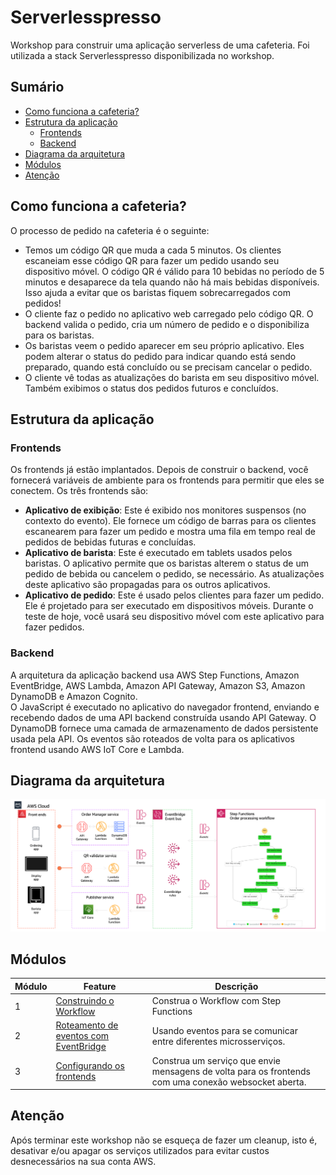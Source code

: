 # Serverlesspresso

Workshop para construir uma aplicação serverless de uma cafeteria. Foi utilizada a stack Serverlesspresso disponibilizada no workshop.

## Sumário

- [Como funciona a cafeteria?](#como-funciona-a-cafeteria)
- [Estrutura da aplicação](#estrutura-da-aplicação)
  - [Frontends](#frontends)
  - [Backend](#backend)
- [Diagrama da arquitetura](#diagrama-da-arquitetura)
- [Módulos](#módulos)
- [Atenção](#atenção)

## Como funciona a cafeteria?

O processo de pedido na cafeteria é o seguinte:

* Temos um código QR que muda a cada 5 minutos. Os clientes escaneiam esse código QR para fazer um pedido usando seu dispositivo móvel. O código QR é válido para 10 bebidas no período de 5 minutos e desaparece da tela quando não há mais bebidas disponíveis. Isso ajuda a evitar que os baristas fiquem sobrecarregados com pedidos!
* O cliente faz o pedido no aplicativo web carregado pelo código QR. O backend valida o pedido, cria um número de pedido e o disponibiliza para os baristas.
* Os baristas veem o pedido aparecer em seu próprio aplicativo. Eles podem alterar o status do pedido para indicar quando está sendo preparado, quando está concluído ou se precisam cancelar o pedido.
* O cliente vê todas as atualizações do barista em seu dispositivo móvel. Também exibimos o status dos pedidos futuros e concluídos.

## Estrutura da aplicação

### Frontends

Os frontends já estão implantados. Depois de construir o backend, você fornecerá variáveis de ambiente para os frontends para permitir que eles se conectem. Os três frontends são:

* __Aplicativo de exibição__: Este é exibido nos monitores suspensos (no contexto do evento). Ele fornece um código de barras para os clientes escanearem para fazer um pedido e mostra uma fila em tempo real de pedidos de bebidas futuras e concluídas.
* __Aplicativo de barista__: Este é executado em tablets usados pelos baristas. O aplicativo permite que os baristas alterem o status de um pedido de bebida ou cancelem o pedido, se necessário. As atualizações deste aplicativo são propagadas para os outros aplicativos.
* __Aplicativo de pedido__: Este é usado pelos clientes para fazer um pedido. Ele é projetado para ser executado em dispositivos móveis. Durante o teste de hoje, você usará seu dispositivo móvel com este aplicativo para fazer pedidos.

### Backend

A arquitetura da aplicação backend usa AWS Step Functions, Amazon EventBridge, AWS Lambda, Amazon API Gateway, Amazon S3, Amazon DynamoDB e Amazon Cognito. <br>
O JavaScript é executado no aplicativo do navegador frontend, enviando e recebendo dados de uma API backend construída usando API Gateway. O DynamoDB fornece uma camada de armazenamento de dados persistente usada pela API. Os eventos são roteados de volta para os aplicativos frontend usando AWS IoT Core e Lambda.

## Diagrama da arquitetura

![](/progress%20report%203.2/tarefa%202:%20Serverlesspresso/images/workflow/diagrama.png)

## Módulos

| Módulo       | Feature                        | Descrição                                                                                            |
|---------------|--------------------------------|-----------------------------------------------------------------------------------------------------|
| 1            | [Construindo o Workflow](/progress%20report%203.2/tarefa%202:%20Serverlesspresso/1%20-%20Construindo%20o%20Workflow/README.md) | Construa o Workflow com Step Functions                                                                       |
| 2             | [Roteamento de eventos com EventBridge](/progress%20report%203.2/tarefa%202:%20Serverlesspresso/2%20-%20Roteamento%20de%20eventos%20com%20EventBridge/README.md) | Usando eventos para se comunicar entre diferentes microsserviços.                            |
| 3             | [Configurando os frontends](/progress%20report%203.2/tarefa%202:%20Serverlesspresso/3%20-%20Configurando%20os%20frontends/README.md)       | Construa um serviço que envie mensagens de volta para os frontends com uma conexão websocket aberta. |


## Atenção

Após terminar este workshop não se esqueça de fazer um cleanup, isto é, desativar e/ou apagar os serviços utilizados para evitar custos desnecessários na sua conta AWS.